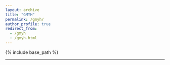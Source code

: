 ```yaml
---
layout: archive
title: "GMYH"
permalink: /gmyh/
author_profile: true
redirect_from:
  - /gmyh
  - /gmyh.html
---
```


{% include base_path %}


------   
